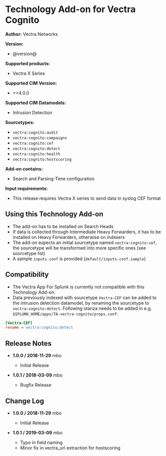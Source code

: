 # Technology Add-on for Vectra Cognito

**Author:** Vectra Networks

**Version:**

* @version@

**Supported products:**

* Vectra X Series

**Supported CIM Version:**

* &gt;=4.0.0

**Supported CIM Datamodels:**

* Intrusion Detection

**Sourcetypes:**

* `vectra:cognito:audit`
* `vectra:cognito:campaigns`
* `vectra:cognito:cef`
* `vectra:cognito:detect`
* `vectra:cognito:health`
* `vectra:cognito:hostscoring`

**Add-on contains:**

* Search and Parsing-Time configuration

**Input requirements:**

* This release requires Vectra X series to send data in syslog CEF format

## Using this Technology Add-on

* The add-on has to be installed on Search Heads
* If data is collected through Intermediate Heavy Forwarders, it has to be installed on Heavy Forwarders, otherwise on indexers
* The add-on expects an initial sourcetype named `vectra:cognito:cef`, the sourcetype will be transformed into more specific ones (see sourcetype list)
* A sample `inputs.conf` is provided (`default/inputs.conf.sample`)

## Compatibility

* The Vectra App For Splunk is currently not compatible with this Technology Add-on.
* Data previously indexed with sourcetype `Vectra-CEF` can be added to the intrusion detection datamodel, by renaming the sourcetype to  `vectra:cognito:detect`.
Following stanza needs to be added in e.g. `$SPLUNK_HOME/apps/TA-vectra-cognito/props.conf`:

```ini
[Vectra-CEF]
rename = vectra:cognito:detect
```

## Release Notes

* **1.0.0 / 2018-11-29** mbo

  * Initial Release

* **1.0.1 / 2018-03-09** mbo

  * Bugfix Release

## Change Log

* **1.0.0 / 2018-11-29** mbo

  * Initial Release
  
* **1.0.1 / 2019-03-09** mbo

  * Typo in field naming
  * Minor fix in vectra_url extraction for hostscoring
